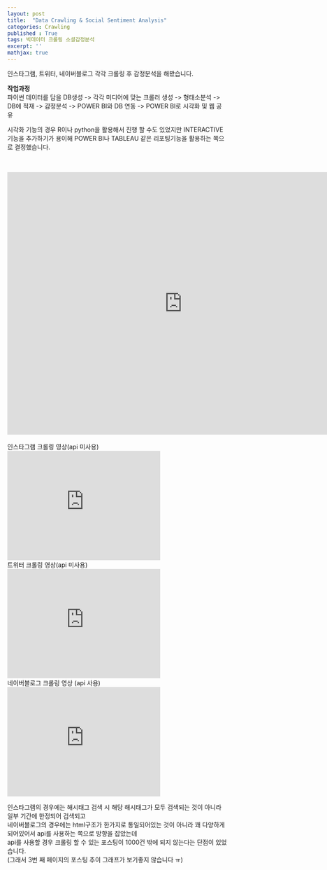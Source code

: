 ```yaml
---
layout: post
title:  "Data Crawling & Social Sentiment Analysis"
categories: Crawling
published : True
tags: 빅데이터 크롤링 소셜감정분석
excerpt: ''
mathjax: true
---
```




인스타그램, 트위터, 네이버블로그 각각 크롤링 후 감정분석을 해봤습니다.  

**작업과정**  
파이썬 데이터를 담을 DB생성 -> 각각 미디어에 맞는 크롤러 생성 -> 형태소분석 -> DB에 적재 -> 감정분석 -> POWER BI와 DB 연동 -> POWER BI로 시각화 및 웹 공유 

시각화 기능의 경우 R이나 python을 활용해서 진행 할 수도 있었지만
INTERACTIVE기능을 추가하기가 용이해 POWER BI나 TABLEAU 같은 리포팅기능을 활용하는 쪽으로 결정했습니다.  

<br>
<br>
<iframe width="800" height="600" src="https://app.powerbi.com/view?r=eyJrIjoiOGY5OTIxMTYtNjU4NS00M2U2LTgxYmEtMTI0YmE3OWRjMGY4IiwidCI6IjViNWIyNjYzLTdhMDItNDdkMS04MWJiLTc2ZTYyMmM4OTNjZiIsImMiOjEwfQ%3D%3D" frameborder="0" allowfullscreen="true"></iframe>
<br>
<br>
인스타그램 크롤링 영상(api 미사용)
<iframe width="350" height="250" src="https://youtube.com/embed/fJ4nOhiXkLo" frameborder="0" allowfullscreen=""></iframe>
<br>
트위터 크롤링 영상(api 미사용)
<iframe width="350" height="250" src="http://www.youtube.com/embed/ifTLQ8MwdY8" frameborder="0" allowfullscreen=""></iframe>
<br>
네이버블로그 크롤링 영상 (api 사용)
<iframe width="350" height="250" src="http://www.youtube.com/embed/_Jc9EIT89qI" frameborder="0" allowfullscreen=""></iframe>


인스타그램의 경우에는 해시태그 검색 시 해당 해시태그가 모두 검색되는 것이 아니라 일부 기간에 한정되어 검색되고    
네이버블로그의 경우에는 html구조가 한가지로 통일되어있는 것이 아니라 꽤 다양하게 되어있어서 api를 사용하는 쪽으로 방향을 잡았는데  
api를 사용할 경우 크롤링 할 수 있는 포스팅이 1000건 밖에 되지 않는다는 단점이 있었습니다.  
(그래서 3번 째 페이지의 포스팅 추이 그래프가 보기좋지 않습니다 ㅠ)
